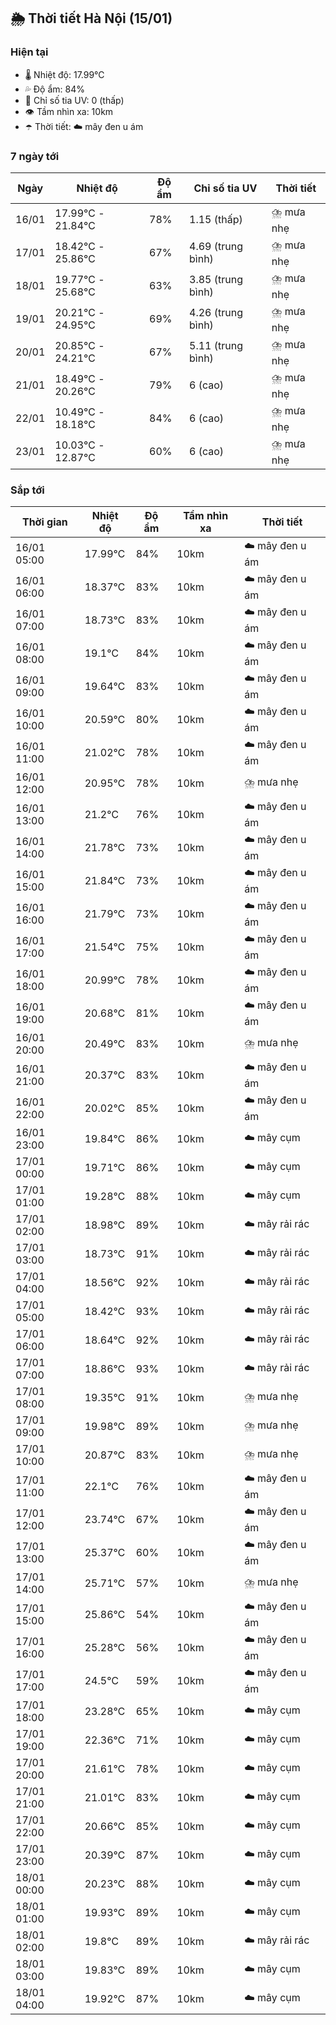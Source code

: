 ## 🌦️ Thời tiết Hà Nội (15/01)

### Hiện tại

- 🌡️ Nhiệt độ: 17.99℃
- 💦 Độ ẩm: 84%
- 🌟 Chỉ số tia UV: 0 (thấp)
- 👁️ Tầm nhìn xa: 10km
- ☂️ Thời tiết: ☁️ mây đen u ám

### 7 ngày tới

| Ngày | Nhiệt độ | Độ ẩm | Chỉ số tia UV | Thời tiết |
| --- | --- | --- | --- | --- |
| 16/01 | 17.99℃ - 21.84℃ | 78% | 1.15 (thấp) | ⛈️ mưa nhẹ |
| 17/01 | 18.42℃ - 25.86℃ | 67% | 4.69 (trung bình) | ⛈️ mưa nhẹ |
| 18/01 | 19.77℃ - 25.68℃ | 63% | 3.85 (trung bình) | ⛈️ mưa nhẹ |
| 19/01 | 20.21℃ - 24.95℃ | 69% | 4.26 (trung bình) | ⛈️ mưa nhẹ |
| 20/01 | 20.85℃ - 24.21℃ | 67% | 5.11 (trung bình) | ⛈️ mưa nhẹ |
| 21/01 | 18.49℃ - 20.26℃ | 79% | 6 (cao) | ⛈️ mưa nhẹ |
| 22/01 | 10.49℃ - 18.18℃ | 84% | 6 (cao) | ⛈️ mưa nhẹ |
| 23/01 | 10.03℃ - 12.87℃ | 60% | 6 (cao) | ⛈️ mưa nhẹ |

### Sắp tới

| Thời gian | Nhiệt độ | Độ ẩm | Tầm nhìn xa | Thời tiết |
| --- | --- | --- | --- | --- |
| 16/01 05:00 | 17.99℃ | 84% | 10km | ☁️ mây đen u ám |
| 16/01 06:00 | 18.37℃ | 83% | 10km | ☁️ mây đen u ám |
| 16/01 07:00 | 18.73℃ | 83% | 10km | ☁️ mây đen u ám |
| 16/01 08:00 | 19.1℃ | 84% | 10km | ☁️ mây đen u ám |
| 16/01 09:00 | 19.64℃ | 83% | 10km | ☁️ mây đen u ám |
| 16/01 10:00 | 20.59℃ | 80% | 10km | ☁️ mây đen u ám |
| 16/01 11:00 | 21.02℃ | 78% | 10km | ☁️ mây đen u ám |
| 16/01 12:00 | 20.95℃ | 78% | 10km | ⛈️ mưa nhẹ |
| 16/01 13:00 | 21.2℃ | 76% | 10km | ☁️ mây đen u ám |
| 16/01 14:00 | 21.78℃ | 73% | 10km | ☁️ mây đen u ám |
| 16/01 15:00 | 21.84℃ | 73% | 10km | ☁️ mây đen u ám |
| 16/01 16:00 | 21.79℃ | 73% | 10km | ☁️ mây đen u ám |
| 16/01 17:00 | 21.54℃ | 75% | 10km | ☁️ mây đen u ám |
| 16/01 18:00 | 20.99℃ | 78% | 10km | ☁️ mây đen u ám |
| 16/01 19:00 | 20.68℃ | 81% | 10km | ☁️ mây đen u ám |
| 16/01 20:00 | 20.49℃ | 83% | 10km | ⛈️ mưa nhẹ |
| 16/01 21:00 | 20.37℃ | 83% | 10km | ☁️ mây đen u ám |
| 16/01 22:00 | 20.02℃ | 85% | 10km | ☁️ mây đen u ám |
| 16/01 23:00 | 19.84℃ | 86% | 10km | ☁️ mây cụm |
| 17/01 00:00 | 19.71℃ | 86% | 10km | ☁️ mây cụm |
| 17/01 01:00 | 19.28℃ | 88% | 10km | ☁️ mây cụm |
| 17/01 02:00 | 18.98℃ | 89% | 10km | ☁️ mây rải rác |
| 17/01 03:00 | 18.73℃ | 91% | 10km | ☁️ mây rải rác |
| 17/01 04:00 | 18.56℃ | 92% | 10km | ☁️ mây rải rác |
| 17/01 05:00 | 18.42℃ | 93% | 10km | ☁️ mây rải rác |
| 17/01 06:00 | 18.64℃ | 92% | 10km | ☁️ mây rải rác |
| 17/01 07:00 | 18.86℃ | 93% | 10km | ☁️ mây rải rác |
| 17/01 08:00 | 19.35℃ | 91% | 10km | ⛈️ mưa nhẹ |
| 17/01 09:00 | 19.98℃ | 89% | 10km | ⛈️ mưa nhẹ |
| 17/01 10:00 | 20.87℃ | 83% | 10km | ⛈️ mưa nhẹ |
| 17/01 11:00 | 22.1℃ | 76% | 10km | ☁️ mây đen u ám |
| 17/01 12:00 | 23.74℃ | 67% | 10km | ☁️ mây đen u ám |
| 17/01 13:00 | 25.37℃ | 60% | 10km | ☁️ mây đen u ám |
| 17/01 14:00 | 25.71℃ | 57% | 10km | ⛈️ mưa nhẹ |
| 17/01 15:00 | 25.86℃ | 54% | 10km | ☁️ mây đen u ám |
| 17/01 16:00 | 25.28℃ | 56% | 10km | ☁️ mây đen u ám |
| 17/01 17:00 | 24.5℃ | 59% | 10km | ☁️ mây đen u ám |
| 17/01 18:00 | 23.28℃ | 65% | 10km | ☁️ mây cụm |
| 17/01 19:00 | 22.36℃ | 71% | 10km | ☁️ mây cụm |
| 17/01 20:00 | 21.61℃ | 78% | 10km | ☁️ mây cụm |
| 17/01 21:00 | 21.01℃ | 83% | 10km | ☁️ mây cụm |
| 17/01 22:00 | 20.66℃ | 85% | 10km | ☁️ mây cụm |
| 17/01 23:00 | 20.39℃ | 87% | 10km | ☁️ mây cụm |
| 18/01 00:00 | 20.23℃ | 88% | 10km | ☁️ mây cụm |
| 18/01 01:00 | 19.93℃ | 89% | 10km | ☁️ mây cụm |
| 18/01 02:00 | 19.8℃ | 89% | 10km | ☁️ mây rải rác |
| 18/01 03:00 | 19.83℃ | 89% | 10km | ☁️ mây cụm |
| 18/01 04:00 | 19.92℃ | 87% | 10km | ☁️ mây cụm |
